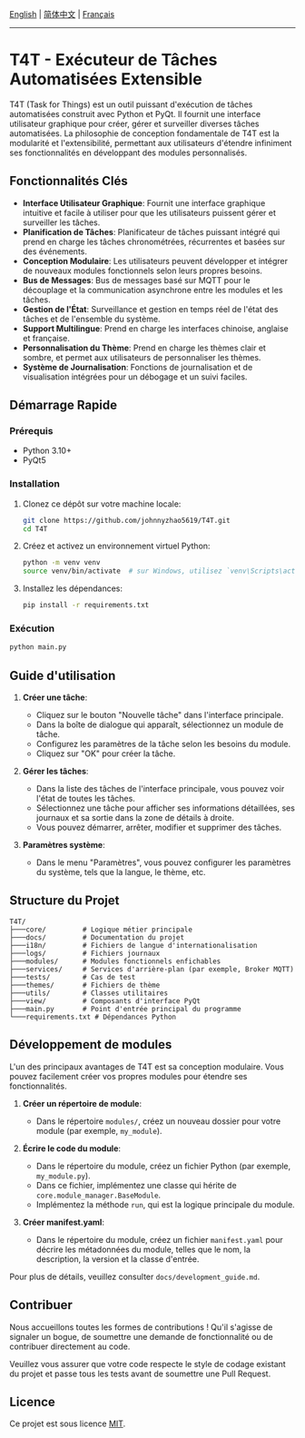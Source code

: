 [English](./README.md) | [简体中文](./README.zh-CN.md) | [Français](./README.fr.md)

---

# T4T - Exécuteur de Tâches Automatisées Extensible

T4T (Task for Things) est un outil puissant d'exécution de tâches automatisées construit avec Python et PyQt. Il fournit une interface utilisateur graphique pour créer, gérer et surveiller diverses tâches automatisées. La philosophie de conception fondamentale de T4T est la modularité et l'extensibilité, permettant aux utilisateurs d'étendre infiniment ses fonctionnalités en développant des modules personnalisés.

## Fonctionnalités Clés

*   **Interface Utilisateur Graphique**: Fournit une interface graphique intuitive et facile à utiliser pour que les utilisateurs puissent gérer et surveiller les tâches.
*   **Planification de Tâches**: Planificateur de tâches puissant intégré qui prend en charge les tâches chronométrées, récurrentes et basées sur des événements.
*   **Conception Modulaire**: Les utilisateurs peuvent développer et intégrer de nouveaux modules fonctionnels selon leurs propres besoins.
*   **Bus de Messages**: Bus de messages basé sur MQTT pour le découplage et la communication asynchrone entre les modules et les tâches.
*   **Gestion de l'État**: Surveillance et gestion en temps réel de l'état des tâches et de l'ensemble du système.
*   **Support Multilingue**: Prend en charge les interfaces chinoise, anglaise et française.
*   **Personnalisation du Thème**: Prend en charge les thèmes clair et sombre, et permet aux utilisateurs de personnaliser les thèmes.
*   **Système de Journalisation**: Fonctions de journalisation et de visualisation intégrées pour un débogage et un suivi faciles.

## Démarrage Rapide

### Prérequis

*   Python 3.10+
*   PyQt5

### Installation

1.  Clonez ce dépôt sur votre machine locale:
    ```bash
    git clone https://github.com/johnnyzhao5619/T4T.git
    cd T4T
    ```

2.  Créez et activez un environnement virtuel Python:
    ```bash
    python -m venv venv
    source venv/bin/activate  # sur Windows, utilisez `venv\Scripts\activate`
    ```

3.  Installez les dépendances:
    ```bash
    pip install -r requirements.txt
    ```

### Exécution

```bash
python main.py
```

## Guide d'utilisation

1.  **Créer une tâche**:
    *   Cliquez sur le bouton "Nouvelle tâche" dans l'interface principale.
    *   Dans la boîte de dialogue qui apparaît, sélectionnez un module de tâche.
    *   Configurez les paramètres de la tâche selon les besoins du module.
    *   Cliquez sur "OK" pour créer la tâche.

2.  **Gérer les tâches**:
    *   Dans la liste des tâches de l'interface principale, vous pouvez voir l'état de toutes les tâches.
    *   Sélectionnez une tâche pour afficher ses informations détaillées, ses journaux et sa sortie dans la zone de détails à droite.
    *   Vous pouvez démarrer, arrêter, modifier et supprimer des tâches.

3.  **Paramètres système**:
    *   Dans le menu "Paramètres", vous pouvez configurer les paramètres du système, tels que la langue, le thème, etc.

## Structure du Projet

```
T4T/
├───core/         # Logique métier principale
├───docs/         # Documentation du projet
├───i18n/         # Fichiers de langue d'internationalisation
├───logs/         # Fichiers journaux
├───modules/      # Modules fonctionnels enfichables
├───services/     # Services d'arrière-plan (par exemple, Broker MQTT)
├───tests/        # Cas de test
├───themes/       # Fichiers de thème
├───utils/        # Classes utilitaires
├───view/         # Composants d'interface PyQt
├───main.py       # Point d'entrée principal du programme
└───requirements.txt # Dépendances Python
```

## Développement de modules

L'un des principaux avantages de T4T est sa conception modulaire. Vous pouvez facilement créer vos propres modules pour étendre ses fonctionnalités.

1.  **Créer un répertoire de module**:
    *   Dans le répertoire `modules/`, créez un nouveau dossier pour votre module (par exemple, `my_module`).

2.  **Écrire le code du module**:
    *   Dans le répertoire du module, créez un fichier Python (par exemple, `my_module.py`).
    *   Dans ce fichier, implémentez une classe qui hérite de `core.module_manager.BaseModule`.
    *   Implémentez la méthode `run`, qui est la logique principale du module.

3.  **Créer manifest.yaml**:
    *   Dans le répertoire du module, créez un fichier `manifest.yaml` pour décrire les métadonnées du module, telles que le nom, la description, la version et la classe d'entrée.

Pour plus de détails, veuillez consulter `docs/development_guide.md`.

## Contribuer

Nous accueillons toutes les formes de contributions ! Qu'il s'agisse de signaler un bogue, de soumettre une demande de fonctionnalité ou de contribuer directement au code.

Veuillez vous assurer que votre code respecte le style de codage existant du projet et passe tous les tests avant de soumettre une Pull Request.

## Licence

Ce projet est sous licence [MIT](LICENSE).